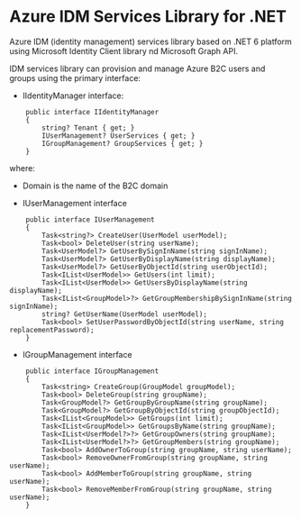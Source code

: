 Azure IDM Services Library for .NET
===================================

Azure IDM (identity management) services library based on .NET 6 platform using Microsoft Identity Client library nd Microsoft Graph API.

IDM services library can provision and manage Azure B2C users and groups using the primary interface:

* IIdentityManager interface:

```
    public interface IIdentityManager
    {
        string? Tenant { get; }
        IUserManagement? UserServices { get; }
        IGroupManagement? GroupServices { get; }
    }
```

where:

* Domain is the name of the B2C domain

* IUserManagement interface

```
    public interface IUserManagement
    {
        Task<string?> CreateUser(UserModel userModel);
        Task<bool> DeleteUser(string userName);
        Task<UserModel?> GetUserBySignInName(string signInName);
        Task<UserModel?> GetUserByDisplayName(string displayName);
        Task<UserModel?> GetUserByObjectId(string userObjectId);
        Task<IList<UserModel>> GetUsers(int limit);
        Task<IList<UserModel>> GetUsersByDisplayName(string displayName);
        Task<IList<GroupModel>?> GetGroupMembershipBySignInName(string signInName);
        string? GetUserName(UserModel userModel);
        Task<bool> SetUserPasswordByObjectId(string userName, string replacementPassword);
    }
```

* IGroupManagement interface

```
    public interface IGroupManagement
    {
        Task<string> CreateGroup(GroupModel groupModel);
        Task<bool> DeleteGroup(string groupName);
        Task<GroupModel?> GetGroupByGroupName(string groupName);
        Task<GroupModel?> GetGroupByObjectId(string groupObjectId);
        Task<IList<GroupModel>> GetGroups(int limit);
        Task<IList<GroupModel>> GetGroupsByName(string groupName);
        Task<IList<UserModel?>?> GetGroupOwners(string groupName);
        Task<IList<UserModel?>?> GetGroupMembers(string groupName);
        Task<bool> AddOwnerToGroup(string groupName, string userName);
        Task<bool> RemoveOwnerFromGroup(string groupName, string userName);
        Task<bool> AddMemberToGroup(string groupName, string userName);
        Task<bool> RemoveMemberFromGroup(string groupName, string userName);
    }
```
